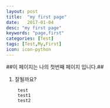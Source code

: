 ```yaml
---
layout: post
title:  "my first page"
date:   2017-01-04
desc: "my first page"
keywords: "page,first"
categories: [Test]
tags: [Test,My,First]
icon: icon-python
---
```


##이 페이지는 나의 첫번째 페이지 입니다.##

1. 잘될까요?

		test
		test1
		test2
		
